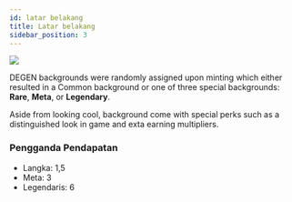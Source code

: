 ```yaml
---
id: latar belakang
title: Latar belakang
sidebar_position: 3
---
```


![](/img/rngBackgrounds.gif)

DEGEN backgrounds were randomly assigned upon minting which either resulted in a Common background or one of three special backgrounds: **Rare**, **Meta**, or **Legendary**.

Aside from looking cool, background come with special perks such as a distinguished look in game and exta earning multipliers.

### Pengganda Pendapatan

- Langka: 1,5
- Meta: 3
- Legendaris: 6
